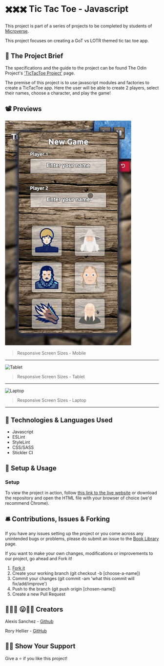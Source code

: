 #  ✖️✖️✖️ Tic Tac Toe - Javascript

This project is part of a series of projects to be completed by students of [Microverse](https://www.microverse.org/).

This project focuses on creating a GoT vs LOTR themed tic tac toe app.

## 🧮 The Project Brief

The specifications and the guide to the project can be found The Odin Project's ['TicTacToe Project'](https://www.theodinproject.com/courses/javascript/lessons/tic-tac-toe-javascript) page.

The premise of this project is to use  javascript modules and factories  to create a TicTacToe app. Here the user will be able to create 2 players, select their names, choose a character, and play the game!

## 📽️ Previews

<p align="center>

<a href="previews/mobile-screen.gif"><img src="previews/mobile-screen.gif" alt="Mobile" width="auto" height="auto"></a>

> Responsive Screen Sizes - Mobile

********

<p align="center>

<a href="previews/tablet.gif"><img src="previews/tablet.gif" alt="Tablet" width="auto" height="auto"></a>

> Responsive Screen Sizes - Tablet

********

<p align="center>

<a href="previews/laptop.gif"><img src="previews/laptop.gif" alt="Laptop" width="800" height="auto"></a>

> Responsive Screen Sizes - Laptop

*********

## 🧬 Technologies & Languages Used

- Javascript
- ESLint
- StyleLint
- CSS/SASS
- Stickler CI

## 🔰 Setup & Usage

### Setup
To view the project in action, follow [this link to the live website](https://raw.githack.com/Rhelli/Javascript-Tic-Tac-Toe/feature/linters/index.html
) or download the repository and open the HTML file with your browser of choice (we'd recommend Chrome).

## 🛎️ Contributions, Issues & Forking

If you have any issues setting up the project or you come across any unintended bugs or problems, please do submit an issue to the [Book Library](https://github.com/Rhelli/Javascript-Tic-Tac-Toe/issues) page.

If you want to make your own changes, modifications or improvements to our project, go ahead and Fork it!
1. [Fork it](https://github.com/Rhelli/Javascript-Tic-Tac-Toe/fork)
2. Create your working branch (git checkout -b [choose-a-name])
3. Commit your changes (git commit -am 'what this commit will fix/add/improve')
4. Push to the branch (git push origin [chosen-name])
5. Create a new Pull Request

## 🤟🏽😄 😛🤙🏾  Creators

Alexis Sanchez - [Github](https://github.com/Psiale)

Rory Hellier - [GitHub](https://github.com/Rhelli)

## 🙌🏾 Show Your Support

Give a ⭐️ if you like this project!